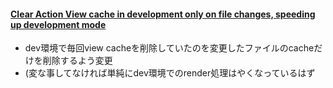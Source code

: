 #### [Clear Action View cache in development only on file changes, speeding up development mode](https://github.com/rails/rails/pull/35629)

* dev環境で毎回view cacheを削除していたのを変更したファイルのcacheだけを削除するよう変更
* (変な事してなければ単純にdev環境でのrender処理はやくなっているはず
